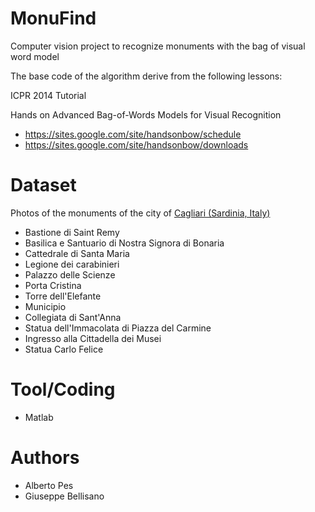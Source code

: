 # MonuFind
Computer vision project to recognize monuments with the bag of visual word model

The base code of the algorithm derive from the following lessons:

ICPR 2014 Tutorial

Hands on Advanced Bag-of-Words Models for Visual Recognition
- https://sites.google.com/site/handsonbow/schedule
- https://sites.google.com/site/handsonbow/downloads

# Dataset
Photos of the monuments of the city of [Cagliari (Sardinia, Italy)](https://it.wikipedia.org/wiki/Monumenti_di_Cagliari)

- Bastione di Saint Remy
- Basilica e Santuario di Nostra Signora di Bonaria
- Cattedrale di Santa Maria
- Legione dei carabinieri
- Palazzo delle Scienze
- Porta Cristina
- Torre dell'Elefante
- Municipio
- Collegiata di Sant'Anna
- Statua dell'Immacolata di Piazza del Carmine
- Ingresso alla Cittadella dei Musei
- Statua Carlo Felice

# Tool/Coding
- Matlab

# Authors
- Alberto Pes
- Giuseppe Bellisano
